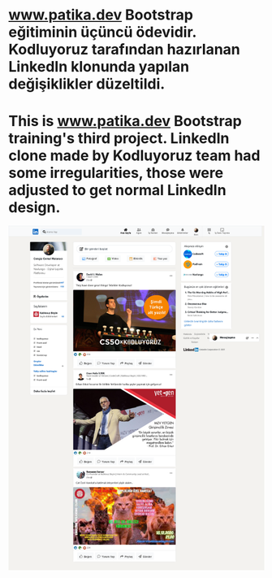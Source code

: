 # www.patika.dev Bootstrap eğitiminin üçüncü ödevidir. Kodluyoruz tarafından hazırlanan LinkedIn klonunda yapılan değişiklikler düzeltildi.

# This is www.patika.dev Bootstrap training's third project. LinkedIn clone made by Kodluyoruz team had some irregularities, those were adjusted to get normal LinkedIn design.

![page design](images/linkedin-project-design.png)